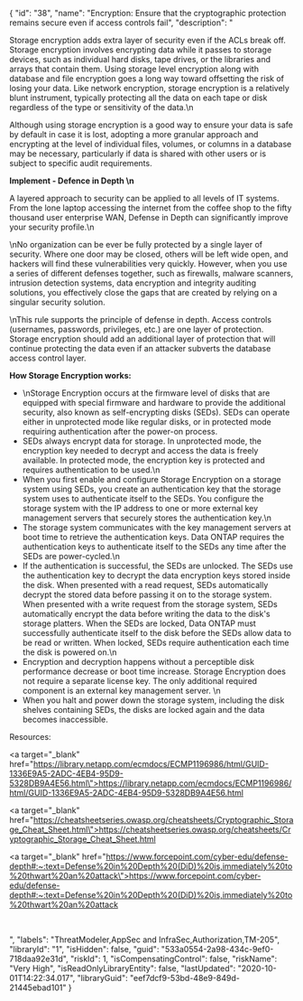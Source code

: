 {
  "id": "38",
  "name": "Encryption: Ensure that the cryptographic protection remains secure even if access controls fail",
  "description": "<p>Storage encryption adds extra layer of security even if the ACLs break off. Storage encryption involves encrypting data while it passes to storage devices, such as individual hard disks, tape drives, or the libraries and arrays that contain them. Using storage level encryption along with database and file encryption goes a long way toward offsetting the risk of losing your data. Like network encryption, storage encryption is a relatively blunt instrument, typically protecting all the data on each tape or disk regardless of the type or sensitivity of the data.\n</p><p>Although using storage encryption is a good way to ensure your data is safe by default in case it is lost, adopting a more granular approach and encrypting at the level of individual files, volumes, or columns in a database may be necessary, particularly if data is shared with other users or is subject to specific audit requirements. </p><p><b>Implement - Defence in Depth \n</b></p><p>A layered approach to security can be applied to all levels of IT systems. From the lone laptop accessing the internet from the coffee shop to the fifty thousand user enterprise WAN, Defense in Depth can significantly improve your security profile.\n</p><p>\nNo organization can be ever be fully protected by a single layer of security. Where one door may be closed, others will be left wide open, and hackers will find these vulnerabilities very quickly. However, when you use a series of different defenses together, such as firewalls, malware scanners, intrusion detection systems, data encryption and integrity auditing solutions, you effectively close the gaps that are created by relying on a singular security solution. </p><p>\nThis rule supports the principle of defense in depth. Access controls (usernames, passwords, privileges, etc.) are one layer of protection. Storage encryption should add an additional layer of protection that will continue protecting the data even if an attacker subverts the database access control layer. </p><p><b>How Storage Encryption works:</b></p><ul><li>\nStorage Encryption occurs at the firmware level of disks that are equipped with special firmware and hardware to provide the additional security, also known as self-encrypting disks (SEDs). SEDs can operate either in unprotected mode like regular disks, or in protected mode requiring authentication after the power-on process. </li><li>SEDs always encrypt data for storage. In unprotected mode, the encryption key needed to decrypt and access the data is freely available. In protected mode, the encryption key is protected and requires authentication to be used.\n</li><li>When you first enable and configure Storage Encryption on a storage system using SEDs, you create an authentication key that the storage system uses to authenticate itself to the SEDs. You configure the storage system with the IP address to one or more external key management servers that securely stores the authentication key.\n</li><li>The storage system communicates with the key management servers at boot time to retrieve the authentication keys. Data ONTAP requires the authentication keys to authenticate itself to the SEDs any time after the SEDs are power-cycled.\n</li><li>If the authentication is successful, the SEDs are unlocked. The SEDs use the authentication key to decrypt the data encryption keys stored inside the disk. When presented with a read request, SEDs automatically decrypt the stored data before passing it on to the storage system. When presented with a write request from the storage system, SEDs automatically encrypt the data before writing the data to the disk's storage platters. When the SEDs are locked, Data ONTAP must successfully authenticate itself to the disk before the SEDs allow data to be read or written. When locked, SEDs require authentication each time the disk is powered on.\n</li><li>Encryption and decryption happens without a perceptible disk performance decrease or boot time increase. Storage Encryption does not require a separate license key. The only additional required component is an external key management server. \n</li><li>When you halt and power down the storage system, including the disk shelves containing SEDs, the disks are locked again and the data becomes inaccessible. </li></ul><p>Resources:</p><p><a target=\"_blank\" href=\"https://library.netapp.com/ecmdocs/ECMP1196986/html/GUID-1336E9A5-2ADC-4EB4-95D9-5328DB9A4E56.html\">https://library.netapp.com/ecmdocs/ECMP1196986/html/GUID-1336E9A5-2ADC-4EB4-95D9-5328DB9A4E56.html</a></p><p><a target=\"_blank\" href=\"https://cheatsheetseries.owasp.org/cheatsheets/Cryptographic_Storage_Cheat_Sheet.html\">https://cheatsheetseries.owasp.org/cheatsheets/Cryptographic_Storage_Cheat_Sheet.html</a></p><p><a target=\"_blank\" href=\"https://www.forcepoint.com/cyber-edu/defense-depth#:~:text=Defense%20in%20Depth%20(DiD)%20is,immediately%20to%20thwart%20an%20attack\">https://www.forcepoint.com/cyber-edu/defense-depth#:~:text=Defense%20in%20Depth%20(DiD)%20is,immediately%20to%20thwart%20an%20attack</a></p><p><br /></p>",
  "labels": "ThreatModeler,AppSec and InfraSec,Authorization,TM-205",
  "libraryId": "1",
  "isHidden": false,
  "guid": "533a0554-2a98-434c-9ef0-718daa92e31d",
  "riskId": 1,
  "isCompensatingControl": false,
  "riskName": "Very High",
  "isReadOnlyLibraryEntity": false,
  "lastUpdated": "2020-10-01T14:22:34.017",
  "libraryGuid": "eef7dcf9-53bd-48e9-849d-21445ebad101"
}